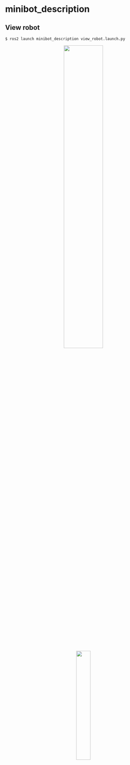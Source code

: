 # minibot_description

## View robot

```shell
$ ros2 launch minibot_description view_robot.launch.py
```

<center><img src="../docs/view_robot.png" width="50%"/></center>

<center><img src="../docs/view_robot_joint_states.png" width="30%"/></center>